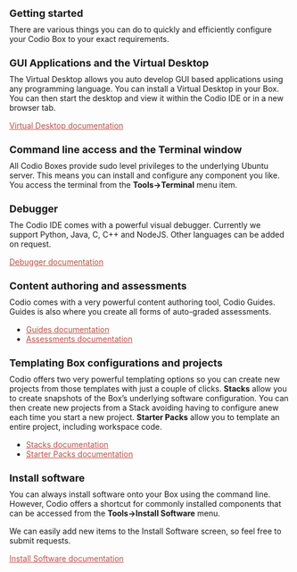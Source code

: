 <style type="text/css">.rendered-markdown{font-size:14px} .rendered-markdown>*:first-child{margin-top:0!important} .rendered-markdown>*:last-child{margin-bottom:0!important} .rendered-markdown a{text-decoration:underline;color:#b75246} .rendered-markdown a:hover{color:#f36050} .rendered-markdown h1, .rendered-markdown h2, .rendered-markdown h3, .rendered-markdown h4, .rendered-markdown h5, .rendered-markdown h6{margin:24px 0 10px;padding:0;font-weight:bold;-webkit-font-smoothing:antialiased;cursor:text;position:relative} .rendered-markdown h1 tt, .rendered-markdown h1 code, .rendered-markdown h2 tt, .rendered-markdown h2 code, .rendered-markdown h3 tt, .rendered-markdown h3 code, .rendered-markdown h4 tt, .rendered-markdown h4 code, .rendered-markdown h5 tt, .rendered-markdown h5 code, .rendered-markdown h6 tt, .rendered-markdown h6 code{font-size:inherit} .rendered-markdown h1{font-size:28px;color:#000} .rendered-markdown h2{font-size:22px;border-bottom:1px solid #ccc;color:#000} .rendered-markdown h3{font-size:18px} .rendered-markdown h4{font-size:16px} .rendered-markdown h5{font-size:14px} .rendered-markdown h6{color:#777;font-size:14px} .rendered-markdown p, .rendered-markdown blockquote, .rendered-markdown ul, .rendered-markdown ol, .rendered-markdown dl, .rendered-markdown table, .rendered-markdown pre{margin:15px 0} .rendered-markdown hr{border:0 none;color:#ccc;height:4px;padding:0} .rendered-markdown>h2:first-child, .rendered-markdown>h1:first-child, .rendered-markdown>h1:first-child+h2, .rendered-markdown>h3:first-child, .rendered-markdown>h4:first-child, .rendered-markdown>h5:first-child, .rendered-markdown>h6:first-child{margin-top:0;padding-top:0} .rendered-markdown a:first-child h1, .rendered-markdown a:first-child h2, .rendered-markdown a:first-child h3, .rendered-markdown a:first-child h4, .rendered-markdown a:first-child h5, .rendered-markdown a:first-child h6{margin-top:0;padding-top:0} .rendered-markdown h1+p, .rendered-markdown h2+p, .rendered-markdown h3+p, .rendered-markdown h4+p, .rendered-markdown h5+p, .rendered-markdown h6+p{margin-top:0} .rendered-markdown ul, .rendered-markdown ol{padding-left:30px} .rendered-markdown ul li>:first-child, .rendered-markdown ul li ul:first-of-type, .rendered-markdown ol li>:first-child, .rendered-markdown ol li ul:first-of-type{margin-top:0} .rendered-markdown ul ul, .rendered-markdown ul ol, .rendered-markdown ol ol, .rendered-markdown ol ul{margin-bottom:0} .rendered-markdown dl{padding:0} .rendered-markdown dl dt{font-size:14px;font-weight:bold;font-style:italic;padding:0;margin:15px 0 5px} .rendered-markdown dl dt:first-child{padding:0} .rendered-markdown dl dt>:first-child{margin-top:0} .rendered-markdown dl dt>:last-child{margin-bottom:0} .rendered-markdown dl dd{margin:0 0 15px;padding:0 15px} .rendered-markdown dl dd>:first-child{margin-top:0} .rendered-markdown dl dd>:last-child{margin-bottom:0} .rendered-markdown blockquote{border-left:4px solid #DDD;padding:0 15px;color:#777} .rendered-markdown blockquote>:first-child{margin-top:0} .rendered-markdown blockquote>:last-child{margin-bottom:0} .rendered-markdown table th{font-weight:bold} .rendered-markdown table th, .rendered-markdown table td{border:1px solid #ccc;padding:6px 13px} .rendered-markdown table tr{border-top:1px solid #ccc;background-color:#fff} .rendered-markdown table tr:nth-child(2n){background-color:#f8f8f8} .rendered-markdown img{max-width:100%;-moz-box-sizing:border-box;box-sizing:border-box} .rendered-markdown code, .rendered-markdown tt{margin:0 2px;padding:0 5px;border:1px solid #eaeaea;background-color:#f8f8f8;border-radius:3px} .rendered-markdown code{white-space:nowrap} .rendered-markdown pre>code{margin:0;padding:0;white-space:pre;border:0;background:transparent} .rendered-markdown .highlight pre, .rendered-markdown pre{background-color:#f8f8f8;border:1px solid #ccc;font-size:13px;line-height:19px;overflow:auto;padding:6px 10px;border-radius:3px} .rendered-markdown pre code, .rendered-markdown pre tt{margin:0;padding:0;background-color:transparent;border:0}</style>
<div class="rendered-markdown"><h3>Getting started</h3>
<p>There are various things you can do to quickly and efficiently configure your Codio Box to your exact requirements.</p>
<h3>GUI Applications and the Virtual Desktop</h3>
<p>The Virtual Desktop allows you auto develop GUI based applications using any programming language. You can install a Virtual Desktop in your Box. You can then start the desktop and view it within the Codio IDE or in a new browser tab.</p>
<p><a href="https://codio.com/docs/ide/boxes/installsw/gui/">Virtual Desktop documentation</a></p>
<h3>Command line access and the Terminal window</h3>
<p>All Codio Boxes provide sudo level privileges to the underlying Ubuntu server. This means you can install and configure any component you like. You access the terminal from the <strong>Tools->Terminal</strong> menu item.</p>
<h3>Debugger</h3>
<p>The Codio IDE comes with a powerful visual debugger. Currently we support Python, Java, C, C++ and NodeJS. Other languages can be added on request.</p>
<p><a href="https://codio.com/docs/ide/features/debugging/">Debugger documentation</a></p>
<h3>Content authoring and assessments</h3>
<p>Codio comes with a very powerful content authoring tool, Codio Guides. Guides is also where you create all forms of auto-graded assessments.</p>
<ul>
<li><a href="https://codio.com/docs/content/authoring/overview/">Guides documentation</a></li>
<li><a href="https://codio.com/docs/content/authoring/assessments/">Assessments documentation</a></li>
</ul>
<h3>Templating Box configurations and projects</h3>
<p>Codio offers two very powerful templating options so you can create new projects from those templates with just a couple of clicks. <strong>Stacks</strong> allow you to create snapshots of the Box’s underlying software configuration. You can then create new projects from a Stack avoiding having to configure anew each time you start a new project. <strong>Starter Packs</strong> allow you to template an entire project, including workspace code.</p>
<ul>
<li><a href="https://codio.com/docs/project/stacks/">Stacks documentation</a></li>
<li><a href="https://codio.com/docs/project/packs/">Starter Packs documentation</a></li>
</ul>
<h3>Install software</h3>
<p>You can always install software onto your Box using the command line. However, Codio offers a shortcut for commonly installed components that can be accessed from the <strong>Tools->Install Software</strong> menu.</p>
<p>We can easily add new items to the Install Software screen, so feel free to submit requests.</p>
<p><a href="https://codio.com/docs/ide/boxes/installsw/box-parts/">Install Software documentation</a></p>
</div>
